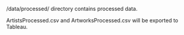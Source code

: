 /data/processed/ directory contains processed data.

ArtistsProcessed.csv and ArtworksProcessed.csv will be exported to Tableau.
